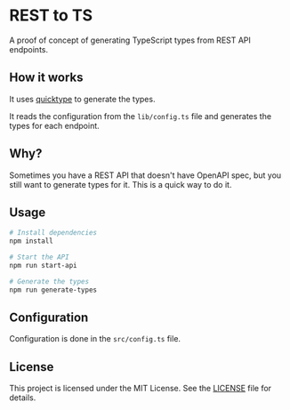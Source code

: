 # REST to TS

A proof of concept of generating TypeScript types from REST API endpoints.

## How it works

It uses [quicktype](https://github.com/glideapps/quicktype) to generate the types.

It reads the configuration from the `lib/config.ts` file and generates the types for each endpoint.

## Why?

Sometimes you have a REST API that doesn't have OpenAPI spec, but you still want to generate types for it. This is a quick way to do it.

## Usage

```bash
# Install dependencies
npm install

# Start the API
npm run start-api

# Generate the types
npm run generate-types
```

## Configuration

Configuration is done in the `src/config.ts` file.

## License

This project is licensed under the MIT License. See the [LICENSE](LICENSE) file for details.
